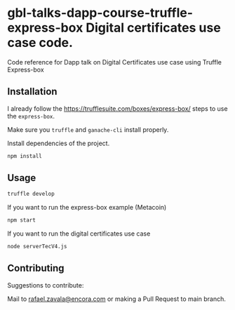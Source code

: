 # gbl-talks-dapp-course-truffle-express-box Digital certificates use case code.

Code reference for Dapp talk on Digital Certificates use case using Truffle Express-box


## Installation

I already follow the https://trufflesuite.com/boxes/express-box/ steps to use the `express-box`.

Make sure you `truffle` and `ganache-cli` install properly.

Install dependencies of the project.

```bash
npm install
```

## Usage

```bash
truffle develop
```

If you want to run the express-box example (Metacoin)
```bash
npm start
```

If you want to run the digital certificates use case
```bash
node serverTecV4.js
```

## Contributing
Suggestions to contribute: 

Mail to rafael.zavala@encora.com or making a Pull Request to main branch.
